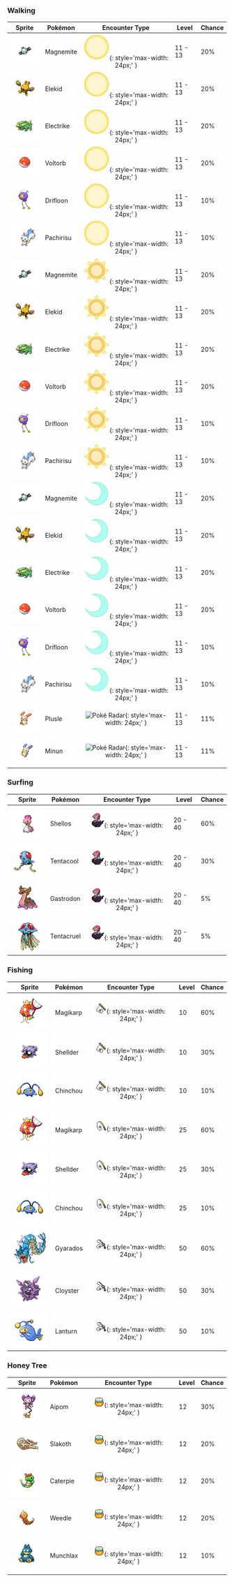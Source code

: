 ### Walking

| Sprite | Pokémon | Encounter Type | Level | Chance |
|:------:|---------|:--------------:|-------|--------|
| ![Magnemite](../../assets/sprites/magnemite/front.gif) | Magnemite | ![Morning](../../assets/encounter_types/morning.png "Morning"){: style='max-width: 24px;' } | 11 - 13 | 20% |
| ![Elekid](../../assets/sprites/elekid/front.gif) | Elekid | ![Morning](../../assets/encounter_types/morning.png "Morning"){: style='max-width: 24px;' } | 11 - 13 | 20% |
| ![Electrike](../../assets/sprites/electrike/front.gif) | Electrike | ![Morning](../../assets/encounter_types/morning.png "Morning"){: style='max-width: 24px;' } | 11 - 13 | 20% |
| ![Voltorb](../../assets/sprites/voltorb/front.gif) | Voltorb | ![Morning](../../assets/encounter_types/morning.png "Morning"){: style='max-width: 24px;' } | 11 - 13 | 20% |
| ![Drifloon](../../assets/sprites/drifloon/front.gif) | Drifloon | ![Morning](../../assets/encounter_types/morning.png "Morning"){: style='max-width: 24px;' } | 11 - 13 | 10% |
| ![Pachirisu](../../assets/sprites/pachirisu/front.gif) | Pachirisu | ![Morning](../../assets/encounter_types/morning.png "Morning"){: style='max-width: 24px;' } | 11 - 13 | 10% |
| ![Magnemite](../../assets/sprites/magnemite/front.gif) | Magnemite | ![Day](../../assets/encounter_types/day.png "Day"){: style='max-width: 24px;' } | 11 - 13 | 20% |
| ![Elekid](../../assets/sprites/elekid/front.gif) | Elekid | ![Day](../../assets/encounter_types/day.png "Day"){: style='max-width: 24px;' } | 11 - 13 | 20% |
| ![Electrike](../../assets/sprites/electrike/front.gif) | Electrike | ![Day](../../assets/encounter_types/day.png "Day"){: style='max-width: 24px;' } | 11 - 13 | 20% |
| ![Voltorb](../../assets/sprites/voltorb/front.gif) | Voltorb | ![Day](../../assets/encounter_types/day.png "Day"){: style='max-width: 24px;' } | 11 - 13 | 20% |
| ![Drifloon](../../assets/sprites/drifloon/front.gif) | Drifloon | ![Day](../../assets/encounter_types/day.png "Day"){: style='max-width: 24px;' } | 11 - 13 | 10% |
| ![Pachirisu](../../assets/sprites/pachirisu/front.gif) | Pachirisu | ![Day](../../assets/encounter_types/day.png "Day"){: style='max-width: 24px;' } | 11 - 13 | 10% |
| ![Magnemite](../../assets/sprites/magnemite/front.gif) | Magnemite | ![Night](../../assets/encounter_types/night.png "Night"){: style='max-width: 24px;' } | 11 - 13 | 20% |
| ![Elekid](../../assets/sprites/elekid/front.gif) | Elekid | ![Night](../../assets/encounter_types/night.png "Night"){: style='max-width: 24px;' } | 11 - 13 | 20% |
| ![Electrike](../../assets/sprites/electrike/front.gif) | Electrike | ![Night](../../assets/encounter_types/night.png "Night"){: style='max-width: 24px;' } | 11 - 13 | 20% |
| ![Voltorb](../../assets/sprites/voltorb/front.gif) | Voltorb | ![Night](../../assets/encounter_types/night.png "Night"){: style='max-width: 24px;' } | 11 - 13 | 20% |
| ![Drifloon](../../assets/sprites/drifloon/front.gif) | Drifloon | ![Night](../../assets/encounter_types/night.png "Night"){: style='max-width: 24px;' } | 11 - 13 | 10% |
| ![Pachirisu](../../assets/sprites/pachirisu/front.gif) | Pachirisu | ![Night](../../assets/encounter_types/night.png "Night"){: style='max-width: 24px;' } | 11 - 13 | 10% |
| ![Plusle](../../assets/sprites/plusle/front.gif) | Plusle | ![Poké Radar](../../assets/encounter_types/poké_radar.png "Poké Radar"){: style='max-width: 24px;' } | 11 - 13 | 11% |
| ![Minun](../../assets/sprites/minun/front.gif) | Minun | ![Poké Radar](../../assets/encounter_types/poké_radar.png "Poké Radar"){: style='max-width: 24px;' } | 11 - 13 | 11% |

### Surfing

| Sprite | Pokémon | Encounter Type | Level | Chance |
|:------:|---------|:--------------:|-------|--------|
| ![Shellos](../../assets/sprites/shellos/front.gif) | Shellos | ![Surf](../../assets/encounter_types/surf.png "Surf"){: style='max-width: 24px;' } | 20 - 40 | 60% |
| ![Tentacool](../../assets/sprites/tentacool/front.gif) | Tentacool | ![Surf](../../assets/encounter_types/surf.png "Surf"){: style='max-width: 24px;' } | 20 - 40 | 30% |
| ![Gastrodon](../../assets/sprites/gastrodon/front.gif) | Gastrodon | ![Surf](../../assets/encounter_types/surf.png "Surf"){: style='max-width: 24px;' } | 20 - 40 | 5% |
| ![Tentacruel](../../assets/sprites/tentacruel/front.gif) | Tentacruel | ![Surf](../../assets/encounter_types/surf.png "Surf"){: style='max-width: 24px;' } | 20 - 40 | 5% |

### Fishing

| Sprite | Pokémon | Encounter Type | Level | Chance |
|:------:|---------|:--------------:|-------|--------|
| ![Magikarp](../../assets/sprites/magikarp/front.gif) | Magikarp | ![Old Rod](../../assets/encounter_types/old_rod.png "Old Rod"){: style='max-width: 24px;' } | 10 | 60% |
| ![Shellder](../../assets/sprites/shellder/front.gif) | Shellder | ![Old Rod](../../assets/encounter_types/old_rod.png "Old Rod"){: style='max-width: 24px;' } | 10 | 30% |
| ![Chinchou](../../assets/sprites/chinchou/front.gif) | Chinchou | ![Old Rod](../../assets/encounter_types/old_rod.png "Old Rod"){: style='max-width: 24px;' } | 10 | 10% |
| ![Magikarp](../../assets/sprites/magikarp/front.gif) | Magikarp | ![Good Rod](../../assets/encounter_types/good_rod.png "Good Rod"){: style='max-width: 24px;' } | 25 | 60% |
| ![Shellder](../../assets/sprites/shellder/front.gif) | Shellder | ![Good Rod](../../assets/encounter_types/good_rod.png "Good Rod"){: style='max-width: 24px;' } | 25 | 30% |
| ![Chinchou](../../assets/sprites/chinchou/front.gif) | Chinchou | ![Good Rod](../../assets/encounter_types/good_rod.png "Good Rod"){: style='max-width: 24px;' } | 25 | 10% |
| ![Gyarados](../../assets/sprites/gyarados/front.gif) | Gyarados | ![Super Rod](../../assets/encounter_types/super_rod.png "Super Rod"){: style='max-width: 24px;' } | 50 | 60% |
| ![Cloyster](../../assets/sprites/cloyster/front.gif) | Cloyster | ![Super Rod](../../assets/encounter_types/super_rod.png "Super Rod"){: style='max-width: 24px;' } | 50 | 30% |
| ![Lanturn](../../assets/sprites/lanturn/front.gif) | Lanturn | ![Super Rod](../../assets/encounter_types/super_rod.png "Super Rod"){: style='max-width: 24px;' } | 50 | 10% |

### Honey Tree

| Sprite | Pokémon | Encounter Type | Level | Chance |
|:------:|---------|:--------------:|-------|--------|
| ![Aipom](../../assets/sprites/aipom/front.gif) | Aipom | ![Honey Tree](../../assets/encounter_types/honey_tree.png "Honey Tree"){: style='max-width: 24px;' } | 12 | 30% |
| ![Slakoth](../../assets/sprites/slakoth/front.gif) | Slakoth | ![Honey Tree](../../assets/encounter_types/honey_tree.png "Honey Tree"){: style='max-width: 24px;' } | 12 | 20% |
| ![Caterpie](../../assets/sprites/caterpie/front.gif) | Caterpie | ![Honey Tree](../../assets/encounter_types/honey_tree.png "Honey Tree"){: style='max-width: 24px;' } | 12 | 20% |
| ![Weedle](../../assets/sprites/weedle/front.gif) | Weedle | ![Honey Tree](../../assets/encounter_types/honey_tree.png "Honey Tree"){: style='max-width: 24px;' } | 12 | 20% |
| ![Munchlax](../../assets/sprites/munchlax/front.gif) | Munchlax | ![Honey Tree](../../assets/encounter_types/honey_tree.png "Honey Tree"){: style='max-width: 24px;' } | 12 | 10% |

